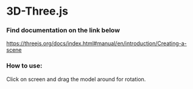 # 3D-Three.js

### Find documentation on the link below
https://threejs.org/docs/index.html#manual/en/introduction/Creating-a-scene

### How to use:
Click on screen and drag the model around for rotation.
